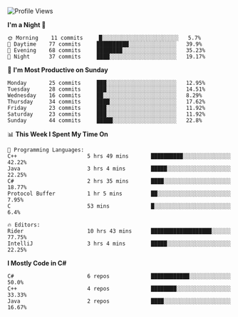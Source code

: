<!--START_SECTION:waka-->
![Profile Views](http://img.shields.io/badge/Profile%20Views-0-blue)

**I'm a Night 🦉** 

```text
🌞 Morning    11 commits     █░░░░░░░░░░░░░░░░░░░░░░░░   5.7% 
🌆 Daytime    77 commits     ██████████░░░░░░░░░░░░░░░   39.9% 
🌃 Evening    68 commits     ████████░░░░░░░░░░░░░░░░░   35.23% 
🌙 Night      37 commits     ████░░░░░░░░░░░░░░░░░░░░░   19.17%

```
📅 **I'm Most Productive on Sunday** 

```text
Monday       25 commits     ███░░░░░░░░░░░░░░░░░░░░░░   12.95% 
Tuesday      28 commits     ███░░░░░░░░░░░░░░░░░░░░░░   14.51% 
Wednesday    16 commits     ██░░░░░░░░░░░░░░░░░░░░░░░   8.29% 
Thursday     34 commits     ████░░░░░░░░░░░░░░░░░░░░░   17.62% 
Friday       23 commits     ███░░░░░░░░░░░░░░░░░░░░░░   11.92% 
Saturday     23 commits     ███░░░░░░░░░░░░░░░░░░░░░░   11.92% 
Sunday       44 commits     █████░░░░░░░░░░░░░░░░░░░░   22.8%

```


📊 **This Week I Spent My Time On** 

```text
💬 Programming Languages: 
C++                      5 hrs 49 mins       ██████████░░░░░░░░░░░░░░░   42.22% 
Java                     3 hrs 4 mins        █████░░░░░░░░░░░░░░░░░░░░   22.25% 
C#                       2 hrs 35 mins       ████░░░░░░░░░░░░░░░░░░░░░   18.77% 
Protocol Buffer          1 hr 5 mins         ██░░░░░░░░░░░░░░░░░░░░░░░   7.95% 
C                        53 mins             █░░░░░░░░░░░░░░░░░░░░░░░░   6.4%

🔥 Editors: 
Rider                    10 hrs 43 mins      ███████████████████░░░░░░   77.75% 
IntelliJ                 3 hrs 4 mins        █████░░░░░░░░░░░░░░░░░░░░   22.25%

```

**I Mostly Code in C#** 

```text
C#                       6 repos             ████████████░░░░░░░░░░░░░   50.0% 
C++                      4 repos             ████████░░░░░░░░░░░░░░░░░   33.33% 
Java                     2 repos             ████░░░░░░░░░░░░░░░░░░░░░   16.67%

```



<!--END_SECTION:waka-->
